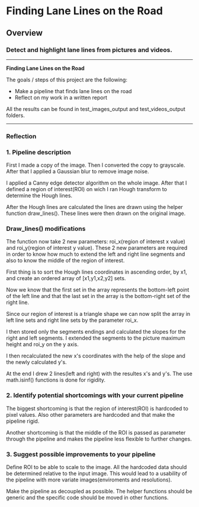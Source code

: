 # **Finding Lane Lines on the Road** 

## Overview

### Detect and highlight lane lines from pictures and videos.

---

**Finding Lane Lines on the Road**

The goals / steps of this project are the following:
* Make a pipeline that finds lane lines on the road
* Reflect on my work in a written report

All the results can be found in test_images_output and test_videos_output folders.


---

### Reflection

### 1. Pipeline description

First I made a copy of the image. Then I converted the copy to grayscale. After that I applied a Gaussian blur to remove image noise.

I applied a Canny edge detector algorithm on the whole image. After that I defined a region of interest(ROI) on wich I ran Hough transform to determine the Hough lines.

After the Hough lines are calculated the lines are drawn using the helper function draw_lines(). These lines were then drawn on the original image.

### Draw_lines() modifications

The function now take 2 new parameters: roi_x(region of interest x value) and roi_y(region of interest y value). These 2 new parameters are required in order to know how much
to extend the left and right line segments and also to know the middle of the region of interest.

First thing is to sort the Hough lines coordinates in ascending order, by x1, and create an ordered array of [x1,y1,x2,y2] sets. 

Now we know that the first set in the array represents the bottom-left point of the left line and that the last set in the array is the bottom-right set of the right line.

Since our region of interest is a triangle shape we can now split the array in left line sets and right line sets by the parameter roi_x. 

I then stored only the segments endings and calculated the slopes for the right and left segments. I extended the segments to the picture maximum height and roi_y on the y axis.

I then recalculated the new x's coordinates with the help of the slope and the newly calculated y's.

At the end I drew 2 lines(left and right) with the resultes x's and y's. The use math.isinf() functions is done for rigidity.

### 2. Identify potential shortcomings with your current pipeline


The biggest shortcoming is that the region of interest(ROI) is hardcoded to pixel values. Also other parameters are hardcoded and that make the pipeline rigid.

Another shortcoming is that the middle of the ROI is passed as parameter through the pipeline and makes the pipeline less flexible to further changes.




### 3. Suggest possible improvements to your pipeline

Define ROI to be able to scale to the image. All the hardcoded data should be determined relative to the input image. This would lead to a usability of the pipeline with 
more variate images(enviroments and resolutions).

Make the pipeline as decoupled as possible. The helper functions should be generic and the specific code should be moved in other functions.
